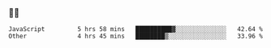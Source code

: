 ### 👨‍💻

<!--START_SECTION:waka-->

```text
JavaScript         5 hrs 58 mins   ██████████▓░░░░░░░░░░░░░░   42.64 %
Other              4 hrs 45 mins   ████████▒░░░░░░░░░░░░░░░░   33.96 %
```

<!--END_SECTION:waka-->

